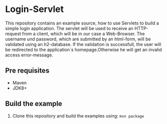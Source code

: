 # Login-Servlet

This repository contains an example source, how to use Servlets to build a simple
login application. The servlet will be used to receive an HTTP-request from
a client, which will be in our case a Web-Browser. The username und password, which
are submitted by an html-form, will be validated using an h2-database. If the validation
is successfull, the user will be redirected to the application´s homepage.Otherwise
he will get an invalid access error-message.



## Pre requisites
 * Maven
 * JDK8+
 
## Build the example
 1. Clone this repository and build the examples using:
     `mvn package`
